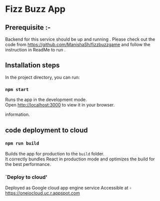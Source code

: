# Fizz Buzz App

## Prerequisite :- 
Backend for this service should be up and running . Please check out the code from https://github.com/ManishaSh/fizzbuzzgame and follow the instruction in ReadMe to run .

## Installation steps 

In the project directory, you can run:

### `npm start`

Runs the app in the development mode.\
Open [http://localhost:3000](http://localhost:3000) to view it in your browser.

information.


## code deployment to cloud 

### `npm run build`

Builds the app for production to the `build` folder.\
It correctly bundles React in production mode and optimizes the build for the best performance.

### `Deploy to cloud'

Deployed as Google cloud app engine service Accessible at -   https://oneiocloud.uc.r.appspot.com